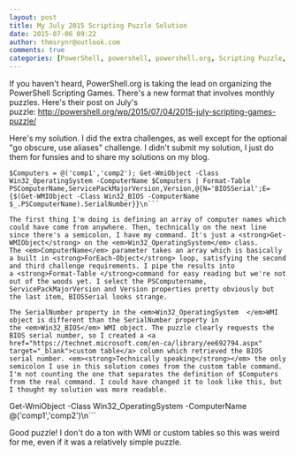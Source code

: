 ```yaml
---
layout: post
title: My July 2015 Scripting Puzzle Solution
date: 2015-07-06 09:22
author: thmsrynr@outlook.com
comments: true
categories: [PowerShell, powershell, powershell.org, Scripting Puzzle, scripting puzzle, WMI, wmi]
---
```

If you haven't heard, PowerShell.org is taking the lead on organizing the PowerShell Scripting Games. There's a new format that involves monthly puzzles. Here's their post on July's puzzle: <a href="http://powershell.org/wp/2015/07/04/2015-july-scripting-games-puzzle/" target="_blank">http://powershell.org/wp/2015/07/04/2015-july-scripting-games-puzzle/</a>

Here's my solution. I did the extra challenges, as well except for the optional "go obscure, use aliases" challenge. I didn't submit my solution, I just do them for funsies and to share my solutions on my blog.

```
$Computers = @('comp1','comp2'); Get-WmiObject -Class Win32_OperatingSystem -ComputerName $Computers | Format-Table PSComputerName,ServicePackMajorVersion,Version,@{N='BIOSSerial';E={$(Get-WMIObject -Class Win32_BIOS -ComputerName $_.PSComputerName).SerialNumber}}\n```

The first thing I'm doing is defining an array of computer names which could have come from anywhere. Then, technically on the next line since there's a semicolon, I have my command. It's just a <strong>Get-WMIObject</strong> on the <em>Win32_OperatingSystem</em> class. The <em>ComputerName</em> parameter takes an array which is basically a built in <strong>ForEach-Object</strong> loop, satisfying the second and third challenge requirements. I pipe the results into a <strong>Format-Table </strong>command for easy reading but we're not out of the woods yet. I select the PSComputername, ServicePackMajorVersion and Version properties pretty obviously but the last item, BIOSSerial looks strange.

The SerialNumber property in the <em>Win32_OperatingSystem  </em>WMI object is different than the SerialNumber property in the <em>Win32_BIOS</em> WMI object. The puzzle clearly requests the BIOS serial number, so I created a <a href="https://technet.microsoft.com/en-ca/library/ee692794.aspx" target="_blank">custom table</a> column which retrieved the BIOS serial number. <em><strong>Technically speaking</strong></em> the only semicolon I use in this solution comes from the custom table command. I'm not counting the one that separates the definition of $Computers from the real command. I could have changed it to look like this, but I thought my solution was more readable.

```
Get-WmiObject -Class Win32_OperatingSystem -ComputerName @('comp1','comp2')\n```

Good puzzle! I don't do a ton with WMI or custom tables so this was weird for me, even if it was a relatively simple puzzle.
